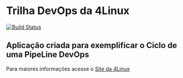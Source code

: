 # Trilha DevOps da 4Linux

<!-- Altere a Flag abaixo com sua URL do Travis -->
[![Build Status](https://travis-ci.com/marcoaasantana/DevOpsLab-HelloWorld.svg?branch=master)](https://travis-ci.com/marcoaasantana/DevOpsLab-HelloWorld)

## Aplicação criada para exemplificar o Ciclo de uma PipeLine DevOps


Para maiores informações acesse o [Site da 4Linux](https://www.4linux.com.br/cursos/devops)
